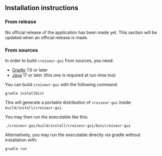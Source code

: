 <!--
SPDX-FileCopyrightText: 2023 Antoine Belvire
SPDX-License-Identifier: GPL-3.0-or-later
-->

## Installation instructions

### From release

No official release of the application has been made yet. This section will be updated when an
official release is made.

### From sources

In order to build `croiseur-gui` from sources, you need:

- [Gradle](https://gradle.org/) 7.6 or later
- [Java](https://adoptium.net/temurin/releases/) 17 or later (this one is required at run-time too)

You can build `croiseur-gui` with the following command:

```
gradle installDist
```

This will generate a portable distribution of `croiseur-gui` inside `build/install/croiseur-gui`.

You may then run the executable like this:

```
./croiseur-gui/build/install/croiseur-gui/bin/croiseur-gui
```

Alternatively, you may run the executable directly via gradle without installation with:

```
gradle run
```
